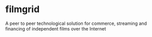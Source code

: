 # filmgrid
A peer to peer technological solution for commerce, streaming and financing of independent films over the Internet
